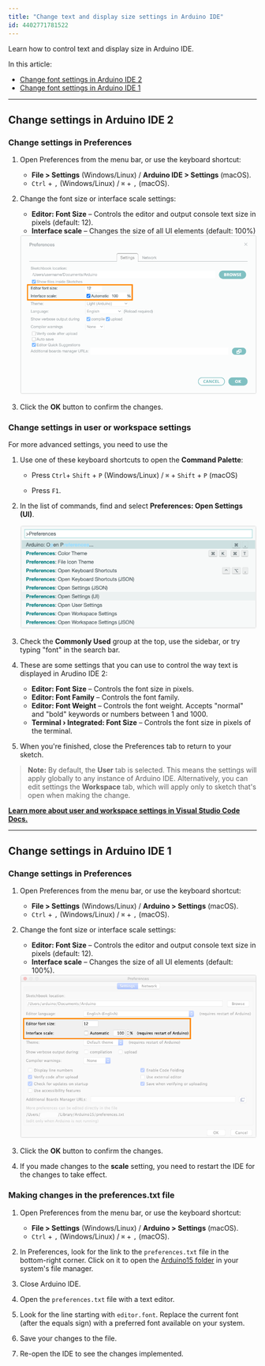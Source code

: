 ```yaml
---
title: "Change text and display size settings in Arduino IDE"
id: 4402771781522
---
```


Learn how to control text and display size in Arduino IDE.

In this article:

* [Change font settings in Arduino IDE 2](#ide2)
* [Change font settings in Arduino IDE 1](#ide1)

---

<a id="ide2"></a>

## Change settings in Arduino IDE 2

### Change settings in Preferences

1. Open Preferences from the menu bar, or use the keyboard shortcut:
   * **File > Settings** (Windows/Linux) / **Arduino IDE > Settings** (macOS).
   * `Ctrl` + `,` (Windows/Linux) / `⌘` + `,` (macOS).

2. Change the font size or interface scale settings:

   * **Editor: Font Size** – Controls the editor and output console text size in pixels (default: 12).
   * **Interface scale** – Changes the size of all UI elements (default: 100%)

   <img src="img/IDE-2-preferences.png" width=800px>

3. Click the **OK** button to confirm the changes.

### Change settings in user or workspace settings

For more advanced settings, you need to use the

1. Use one of these keyboard shortcuts to open the **Command Palette**:

   * Press `Ctrl`+ `Shift` + `P` (Windows/Linux) / `⌘` + `Shift` + `P` (macOS)

   * Press `F1`.

2. In the list of commands, find and select **Preferences: Open Settings (UI)**.

   ![The command palette in IDE 2.](img/command-palette.png)

   <!-- TODO: The Preferences tab will open. -->

3. Check the **Commonly Used** group at the top, use the sidebar, or try typing "font" in the search bar.

4. These are some settings that you can use to control the way text is displayed in Arudino IDE 2:

   * **Editor: Font Size** – Controls the font size in pixels.
   * **Editor: Font Family** – Controls the font family.
   * **Editor: Font Weight** – Controls the font weight. Accepts "normal" and "bold" keywords or numbers between 1 and 1000.
   * **Terminal › Integrated: Font Size** – Controls the font size in pixels of the terminal.

5. When you're finished, close the Preferences tab to return to your sketch.

> **Note:** By default, the **User** tab is selected. This means the settings will apply globally to any instance of Arduino IDE. Alternatively, you can edit settings the **Workspace** tab, which will apply only to sketch that's open when making the change.

**[Learn more about user and workspace settings in Visual Studio Code Docs.](https://code.visualstudio.com/docs/getstarted/settings)**

---

<a id="ide1"></a>

## Change settings in Arduino IDE 1

### Change settings in Preferences

1. Open Preferences from the menu bar, or use the keyboard shortcut:
   * **File > Settings** (Windows/Linux) / **Arduino > Settings** (macOS).
   * `Ctrl` + `,` (Windows/Linux) / `⌘` + `,` (macOS).

2. Change the font size or interface scale settings:

   * **Editor: Font Size** – Controls the editor and output console text size in pixels (default: 12).
   * **Interface scale** – Changes the size of all UI elements (default: 100%).

   <img src="img/IDE-preferences.png" width=800px%>

3. Click the **OK** button to confirm the changes.

4. If you made changes to the **scale** setting, you need to restart the IDE for the changes to take effect.

### Making changes in the preferences.txt file

1. Open Preferences from the menu bar, or use the keyboard shortcut:
   * **File > Settings** (Windows/Linux) / **Arduino > Settings** (macOS).
   * `Ctrl` + `,` (Windows/Linux) / `⌘` + `,` (macOS).

2. In Preferences, look for the link to the `preferences.txt` file in the bottom-right corner. Click on it to open the [Arduino15 folder](https://support.arduino.cc/hc/en-us/articles/360018448279-Open-the-Arduino15-folder) in your system's file manager.

3. Close Arduino IDE.

4. Open the `preferences.txt` file with a text editor.

5. Look for the line starting with `editor.font`. Replace the current font (after the equals sign) with a preferred font available on your system.

6. Save your changes to the file.

7. Re-open the IDE to see the changes implemented.
